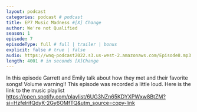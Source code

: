 ```yaml
---
layout: podcast
categories: podcast # podcast
title: EP7 Music Madness #[X] Change
author: We're not Qualified 
season: 1
episode: 7
episodeType: full # full | trailer | bonus
explicit: false # true | false
audio: https://wnq-podcast2022.s3.us-west-2.amazonaws.com/Episode8.mp3
length: 4001 # in seconds [X]Change
---
```

In this episode Garrett and Emily talk about how they met and their favorite songs! 
Volume warning!! This episode was recorded a little loud. Here is the link to the music playlist https://open.spotify.com/playlist/6UG3NZn65KDYXPWxw8BtZM?si=HzfelrifQdyK-2Gy6OMfTQ&utm_source=copy-link
